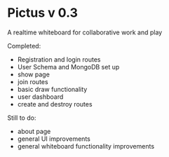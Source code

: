 # Pictus v 0.3

A realtime whiteboard for collaborative work and play

Completed: 
* Registration and login routes 
* User Schema and MongoDB set up 
* show page 
* join routes 
* basic draw functionality 
* user dashboard
* create and destroy routes

Still to do:
* about page 
* general UI improvements
* general whiteboard functionality improvements